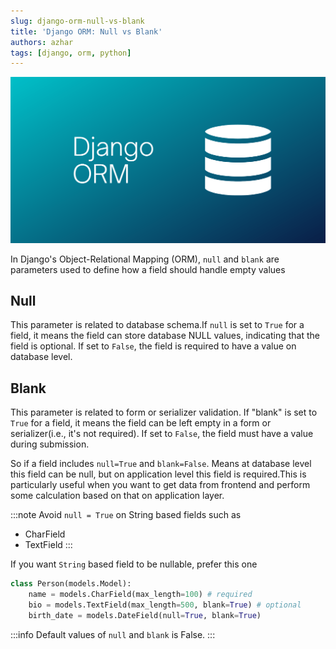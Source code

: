 ```yaml
---
slug: django-orm-null-vs-blank
title: 'Django ORM: Null vs Blank'
authors: azhar
tags: [django, orm, python]
---
```


![Django ORM](../banners/django-orm.webp)

In Django's Object-Relational Mapping (ORM), `null` and `blank` are parameters used to define how a field should handle empty values

<!--truncate-->

## Null
This parameter is related to database schema.If `null` is set to `True` for a field, it means the field can store database NULL values, indicating that the field is optional. If set to `False`, the field is required to have a value on database level.

## Blank
This parameter is related to form or serializer validation. If "blank" is set to `True` for a field, it means the field can be left empty in a form or serializer(i.e., it's not required). If set to `False`, the field must have a value during  submission.

So if a field includes `null=True` and `blank=False`. Means at database level this field can be null, but on application level this field is required.This is particularly useful when you want to get data from frontend and perform some calculation based on that on application layer.

:::note
Avoid `null = True` on String based fields such as
  - CharField
  - TextField
:::

If you want `String` based field to be nullable, prefer this one
```python
class Person(models.Model):
	name = models.CharField(max_length=100) # required
	bio = models.TextField(max_length=500, blank=True) # optional
	birth_date = models.DateField(null=True, blank=True)
```


:::info
Default values of `null` and `blank` is False.
:::
 
